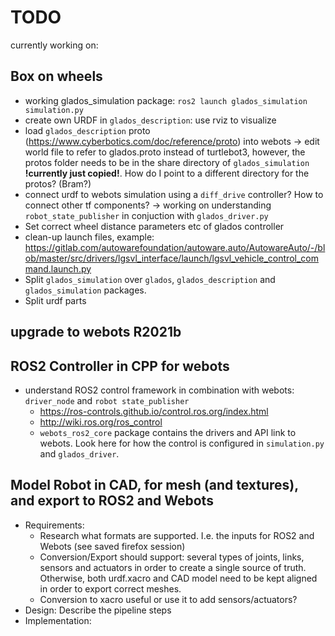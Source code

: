 # TODO
currently working on:
 ## Box on wheels
- working glados_simulation package: `ros2 launch glados_simulation simulation.py`
- create own URDF in `glados_description`: use rviz to visualize
- load `glados_description` proto (https://www.cyberbotics.com/doc/reference/proto) into webots -> edit world file to refer to glados.proto instead of turtlebot3, however, the protos folder needs to be in the share directory of `glados_simulation` **!currently just copied!**. How do I point to a different directory for the protos? (Bram?)
- connect urdf to webots simulation using a `diff_drive` controller? How to connect other tf components? -> working on understanding `robot_state_publisher` in conjuction with `glados_driver.py`
- Set correct wheel distance parameters etc of glados controller
- clean-up launch files, example: https://gitlab.com/autowarefoundation/autoware.auto/AutowareAuto/-/blob/master/src/drivers/lgsvl_interface/launch/lgsvl_vehicle_control_command.launch.py
- Split `glados_simulation` over `glados`, `glados_description` and `glados_simulation` packages.
- Split urdf parts

## upgrade to webots R2021b

## ROS2 Controller in CPP for webots
- understand ROS2 control framework in combination with webots: `driver_node` and `robot state_publisher`
    - https://ros-controls.github.io/control.ros.org/index.html
    - http://wiki.ros.org/ros_control
    - `webots_ros2_core` package contains the drivers and API link to webots. Look here for how the control is configured in `simulation.py` and `glados_driver`.

## Model Robot in CAD, for mesh (and textures), and export to ROS2 and Webots
- Requirements:
    - Research what formats are supported. I.e. the inputs for ROS2 and Webots (see saved firefox session)
    - Conversion/Export should support: several types of joints, links, sensors and actuators in order to create a single source of truth. Otherwise, both urdf.xacro and CAD model need to be kept aligned in order to export correct meshes.
    - Conversion to xacro useful or use it to add sensors/actuators?
- Design: Describe the pipeline steps
- Implementation: